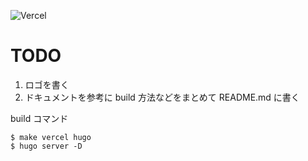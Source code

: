 ![Vercel](https://therealsujitk-vercel-badge.vercel.app/?app=hugo-suwa3-me)
# TODO

1. ロゴを書く
2. ドキュメントを参考に build 方法などをまとめて README.md に書く

build コマンド
```
$ make vercel hugo
$ hugo server -D
```
